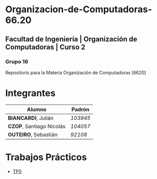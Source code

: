 # Organizacion-de-Computadoras-66.20

## **Facultad de Ingeniería | Organización de Computadoras | Curso 2**

### **Grupo 16**

Repositorio para la Materia Organización de Computadoras [6620]

# Integrantes

Alumno | Padrón
--|--
**BIANCARDI**, Julián | _103945_
**CZOP**, Santiago Nicolás | _104057_
**OUTEIRO**, Sebastián | _92108_

# Trabajos Prácticos

* [TP0](https://github.com/JulianBiancardi/Organizasion-de-Computadoras-66.20/tree/main/TP0)


